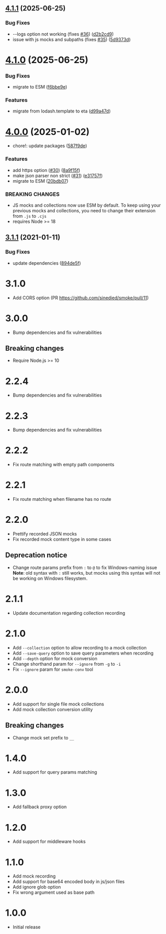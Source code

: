 ## [4.1.1](https://github.com/sinedied/smoke/compare/4.1.0...4.1.1) (2025-06-25)


### Bug Fixes

* --logs option not working (fixes [#36](https://github.com/sinedied/smoke/issues/36)) ([d2b2cd9](https://github.com/sinedied/smoke/commit/d2b2cd9e1ae0ecf27238d127caad60e9fb0f3d41))
* issue with js mocks and subpaths (fixes [#35](https://github.com/sinedied/smoke/issues/35)) ([5d9373d](https://github.com/sinedied/smoke/commit/5d9373d29ebd57ed10c88b20eb277b8491fae3d0))

# [4.1.0](https://github.com/sinedied/smoke/compare/4.0.0...4.1.0) (2025-06-25)


### Bug Fixes

* migrate to ESM ([f6bbe9e](https://github.com/sinedied/smoke/commit/f6bbe9ee373b2620a86768d52ed207617f0e1f5b))


### Features

* migrate from lodash.template to eta ([d99a47d](https://github.com/sinedied/smoke/commit/d99a47dde75a7bb928cdec077894495f4671c32d))

# [4.0.0](https://github.com/sinedied/smoke/compare/3.1.1...4.0.0) (2025-01-02)


* chore!: update packages ([587f9de](https://github.com/sinedied/smoke/commit/587f9deb0d840aa23f3efc834a4073e69ef46662))


### Features

* add https option ([#30](https://github.com/sinedied/smoke/issues/30)) ([8a9f15f](https://github.com/sinedied/smoke/commit/8a9f15f182a7678a26d49dc71d85578c5518acd3))
* make json parser non strict ([#31](https://github.com/sinedied/smoke/issues/31)) ([e31757f](https://github.com/sinedied/smoke/commit/e31757fc26c1ff0843e53d4e0bafc01bb778f2ca))
* migrate to ESM ([20bdb07](https://github.com/sinedied/smoke/commit/20bdb07616c0a9adfedf938f6cb1bd6e5c77bbc9))


### BREAKING CHANGES

* JS mocks and collections now use ESM by default. To keep using your previous mocks and collections, you need to change their extension from `.js` to `.cjs`
* requires Node >= 18

## [3.1.1](https://github.com/sinedied/smoke/compare/3.1.0...3.1.1) (2021-01-11)


### Bug Fixes

* update dependencies ([894de5f](https://github.com/sinedied/smoke/commit/894de5f1868d9a691f791f7d5b4684eaa277700c))

# 3.1.0
- Add CORS option (PR https://github.com/sinedied/smoke/pull/11)

# 3.0.0
- Bump dependencies and fix vulnerabilities

## Breaking changes
- Require Node.js >= 10

# 2.2.4
- Bump dependencies and fix vulnerabilities

# 2.2.3
- Bump dependencies and fix vulnerabilities

# 2.2.2
- Fix route matching with empty path components

# 2.2.1
- Fix route matching when filename has no route

# 2.2.0
- Prettify recorded JSON mocks
- Fix recorded mock content type in some cases

## Deprecation notice
- Change route params prefix from `:` to `@` to fix Windows-naming issue
  **Note**: old syntax with `:` still works, but mocks using this syntax will
  not be working on Windows filesystem.

# 2.1.1
- Update documentation regarding collection recording

# 2.1.0
- Add `--collection` option to allow recording to a mock collection
- Add `--save-query` option to save query parameters when recording
- Add `--depth` option for mock conversion
- Change shorthand param for `--ignore` from `-g` to `-i`
- Fix `--ignore` param for `smoke-conv` tool

# 2.0.0
- Add support for single file mock collections
- Add mock collection conversion utility

## Breaking changes
- Change mock set prefix to `__`

# 1.4.0
- Add support for query params matching

# 1.3.0
- Add fallback proxy option

# 1.2.0
- Add support for middleware hooks

# 1.1.0
- Add mock recording
- Add support for base64 encoded body in js/json files
- Add ignore glob option
- Fix wrong argument used as base path

# 1.0.0
- Initial release
